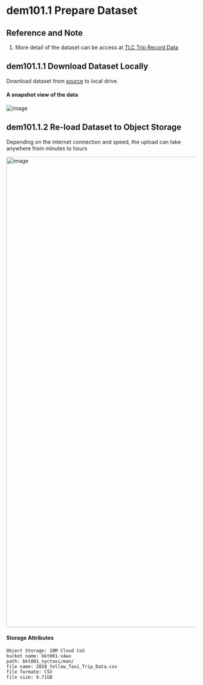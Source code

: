 # dem101.1 Prepare Dataset


## Reference and Note
1. More detail of the dataset can be access at [TLC Trip Record Data](https://www.nyc.gov/site/tlc/about/tlc-trip-record-data.page)

   
## dem101.1.1 Download Dataset Locally

Download dataset from [source](https://data.cityofnewyork.us/Transportation/2018-Yellow-Taxi-Trip-Data/t29m-gskq) to local drive. 

#### A snapshot view of the data
![image](https://github.com/hpdalab/dem101-s4wx-nytaxi/assets/38366661/37c534f5-98b4-4fe9-a7e3-57d5309c8ff9)



## dem101.1.2 Re-load Dataset to Object Storage

Depending on the internet connection and speed, the upload can take anywhere from minutes to hours

<img width="1244" alt="image" src="https://github.com/hpdalab/demo101-s4wx-nytaxi/assets/38366661/0d6693f7-4902-4e9e-a77c-b2cb482d4b0c">



#### Storage Attributes
```
Object Storage: IBM Cloud CoS
bucket name: bkt001-s4wx
path: bkt001_nyctaxi/man/
file name: 2018_Yellow_Taxi_Trip_Data.csv
file formate: CSV
file size: 9.71GB
```


